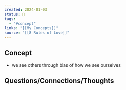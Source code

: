 ```yaml
---
created: 2024-01-03
status: 🔴
tags:
  - "#concept"
links: "[[My Concepts]]"
source: "[[8 Rules of Love]]"
---
```

## Concept
- we see others through bias of how we see ourselves

## Questions/Connections/Thoughts